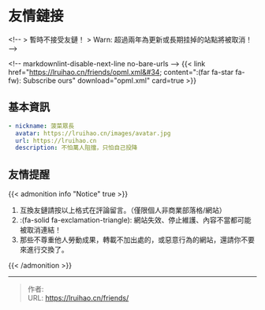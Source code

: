 # 友情鏈接


&lt;!--
&gt; 暫時不接受友鏈！
&gt; Warn: 超過兩年為更新或長期挂掉的站點將被取消！
--&gt;

&lt;!-- markdownlint-disable-next-line no-bare-urls --&gt;
{{&lt; link href=&#34;https://lruihao.cn/friends/opml.xml&#34; content=&#34;:(far fa-star fa-fw): Subscribe ours&#34; download=&#34;opml.xml&#34; card=true &gt;}}

## 基本資訊

```yaml
- nickname: 菠菜眾長
  avatar: https://lruihao.cn/images/avatar.jpg
  url: https://lruihao.cn
  description: 不怕萬人阻擋，只怕自己投降
```

## 友情提醒

{{&lt; admonition info &#34;Notice&#34; true &gt;}}

1. 互換友鏈請按以上格式在評論留言。（僅限個人非商業部落格/網站）
2. :(fa-solid fa-exclamation-triangle): 網站失效、停止維護、內容不當都可能被取消連結！
3. 那些不尊重他人勞動成果，轉載不加出處的，或惡意行為的網站，還請你不要來進行交換了。

{{&lt; /admonition &gt;}}


---

> 作者:   
> URL: https://lruihao.cn/friends/  

